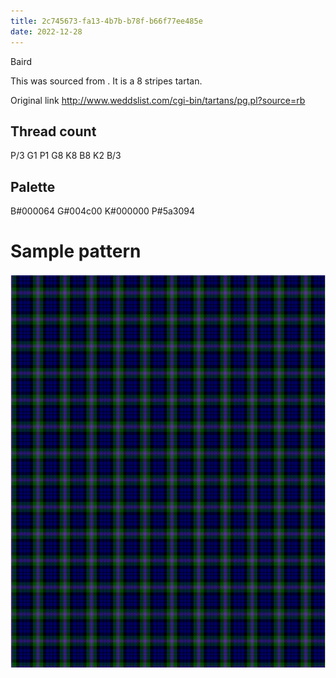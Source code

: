 ```yaml
---
title: 2c745673-fa13-4b7b-b78f-b66f77ee485e
date: 2022-12-28
---
```

Baird

This was sourced from <no value>.  It is a 8 stripes tartan.

Original link http://www.weddslist.com/cgi-bin/tartans/pg.pl?source=rb

## Thread count
P/3 G1 P1 G8 K8 B8 K2 B/3

## Palette
B#000064 G#004c00 K#000000 P#5a3094

# Sample pattern

![Tartan detail](tartan.png "P/3 G1 P1 G8 K8 B8 K2 B/3 tartan")